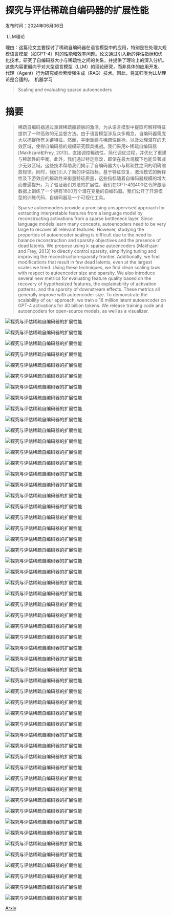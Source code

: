 # 探究与评估稀疏自编码器的扩展性能

发布时间：2024年06月06日

`LLM理论

理由：这篇论文主要探讨了稀疏自编码器在语言模型中的应用，特别是在处理大规模语言模型（如GPT-4）时的性能和效率问题。论文通过引入新的评估指标和优化技术，研究了自编码器大小与稀疏性之间的关系，并提供了理论上的深入分析。这些内容更偏向于对大型语言模型（LLM）的理论研究，而非具体的应用开发、代理（Agent）行为研究或检索增强生成（RAG）技术。因此，将其归类为LLM理论是合适的。` `机器学习`

> Scaling and evaluating sparse autoencoders

# 摘要

> 稀疏自编码器通过重建稀疏瓶颈层的激活，为从语言模型中提取可解释特征提供了一种高效的无监督方法。由于语言模型涉及众多概念，自编码器需庞大以捕捉所有关键特征。然而，平衡重建与稀疏性目标，以及处理潜在的无效区域，使得自编码器的规模研究颇具挑战。我们采用k-稀疏自编码器[Makhzani和Frey, 2013]，直接调控稀疏性，简化调优过程，并优化了重建与稀疏性的平衡。此外，我们通过特定修改，即使在最大规模下也能显著减少无效区域。这些技术帮助我们揭示了自编码器大小与稀疏性之间的明确缩放规律。同时，我们引入了新的评估指标，基于特征恢复、激活模式的解释性及下游效应的稀疏性来衡量特征质量，这些指标随着自编码器规模的增大而普遍提升。为了验证我们方法的扩展性，我们在GPT-4的400亿令牌激活数据上训练了一个拥有1600万个潜在变量的自编码器。我们公开了开源模型的训练代码、自编码器及一个可视化工具。

> Sparse autoencoders provide a promising unsupervised approach for extracting interpretable features from a language model by reconstructing activations from a sparse bottleneck layer. Since language models learn many concepts, autoencoders need to be very large to recover all relevant features. However, studying the properties of autoencoder scaling is difficult due to the need to balance reconstruction and sparsity objectives and the presence of dead latents. We propose using k-sparse autoencoders [Makhzani and Frey, 2013] to directly control sparsity, simplifying tuning and improving the reconstruction-sparsity frontier. Additionally, we find modifications that result in few dead latents, even at the largest scales we tried. Using these techniques, we find clean scaling laws with respect to autoencoder size and sparsity. We also introduce several new metrics for evaluating feature quality based on the recovery of hypothesized features, the explainability of activation patterns, and the sparsity of downstream effects. These metrics all generally improve with autoencoder size. To demonstrate the scalability of our approach, we train a 16 million latent autoencoder on GPT-4 activations for 40 billion tokens. We release training code and autoencoders for open-source models, as well as a visualizer.

![探究与评估稀疏自编码器的扩展性能](../../../paper_images/2406.04093/x1.png)

![探究与评估稀疏自编码器的扩展性能](../../../paper_images/2406.04093/x2.png)

![探究与评估稀疏自编码器的扩展性能](../../../paper_images/2406.04093/x3.png)

![探究与评估稀疏自编码器的扩展性能](../../../paper_images/2406.04093/x4.png)

![探究与评估稀疏自编码器的扩展性能](../../../paper_images/2406.04093/x5.png)

![探究与评估稀疏自编码器的扩展性能](../../../paper_images/2406.04093/x6.png)

![探究与评估稀疏自编码器的扩展性能](../../../paper_images/2406.04093/x7.png)

![探究与评估稀疏自编码器的扩展性能](../../../paper_images/2406.04093/x8.png)

![探究与评估稀疏自编码器的扩展性能](../../../paper_images/2406.04093/fig_gpt2sm_L8sweepnk_2m_probe_grid.png)

![探究与评估稀疏自编码器的扩展性能](../../../paper_images/2406.04093/fig_gpt2sm_L8sweepnk_2m_ablatevote_sparsity_l1l2.png)

![探究与评估稀疏自编码器的扩展性能](../../../paper_images/2406.04093/fig_gpt2sm_L8sweepnk_explain_recons_loss.png)

![探究与评估稀疏自编码器的扩展性能](../../../paper_images/2406.04093/x9.png)

![探究与评估稀疏自编码器的扩展性能](../../../paper_images/2406.04093/x10.png)

![探究与评估稀疏自编码器的扩展性能](../../../paper_images/2406.04093/x11.png)

![探究与评估稀疏自编码器的扩展性能](../../../paper_images/2406.04093/x12.png)

![探究与评估稀疏自编码器的扩展性能](../../../paper_images/2406.04093/x13.png)

![探究与评估稀疏自编码器的扩展性能](../../../paper_images/2406.04093/x14.png)

![探究与评估稀疏自编码器的扩展性能](../../../paper_images/2406.04093/x15.png)

![探究与评估稀疏自编码器的扩展性能](../../../paper_images/2406.04093/fig_gpt2sm_LofN.png)

![探究与评估稀疏自编码器的扩展性能](../../../paper_images/2406.04093/fig_gpt4_LofN.png)

![探究与评估稀疏自编码器的扩展性能](../../../paper_images/2406.04093/fig_gpt2sm_bs.png)

![探究与评估稀疏自编码器的扩展性能](../../../paper_images/2406.04093/x16.png)

![探究与评估稀疏自编码器的扩展性能](../../../paper_images/2406.04093/dead_ratio_gpt2.png)

![探究与评估稀疏自编码器的扩展性能](../../../paper_images/2406.04093/dead_ratio_gpt4.png)

![探究与评估稀疏自编码器的扩展性能](../../../paper_images/2406.04093/fig_gpt2sm_2M_dead_maxk_init.png)

![探究与评估稀疏自编码器的扩展性能](../../../paper_images/2406.04093/fig_gpt2sm_ablation_init.png)

![探究与评估稀疏自编码器的扩展性能](../../../paper_images/2406.04093/fig_gpt2sm_ablation_lbias.png)

![探究与评估稀疏自编码器的扩展性能](../../../paper_images/2406.04093/fig_gpt2sm_ablation_decodernorm.png)

![探究与评估稀疏自编码器的扩展性能](../../../paper_images/2406.04093/fig_gpt2sm_L8sweepn_2m_hist_feature_density.png)

![探究与评估稀疏自编码器的扩展性能](../../../paper_images/2406.04093/fig_gpt2sm_L8sweepn_2m_hist_mean_acts_squared.png)

![探究与评估稀疏自编码器的扩展性能](../../../paper_images/2406.04093/fig_gpt2sm_L8sweepnk_memorization.png)

![探究与评估稀疏自编码器的扩展性能](../../../paper_images/2406.04093/fig_gpt2sm_L8sweepnk_explanation_score.png)

![探究与评估稀疏自编码器的扩展性能](../../../paper_images/2406.04093/x17.png)

![探究与评估稀疏自编码器的扩展性能](../../../paper_images/2406.04093/x18.png)

![探究与评估稀疏自编码器的扩展性能](../../../paper_images/2406.04093/x19.png)

![探究与评估稀疏自编码器的扩展性能](../../../paper_images/2406.04093/fig_gpt2sm_L8_relu_vs_topk_probe_vs_L0.png)

![探究与评估稀疏自编码器的扩展性能](../../../paper_images/2406.04093/fig_gpt2sm_L8_relu_vs_topk_n2g_f1_vs_L0.png)

![探究与评估稀疏自编码器的扩展性能](../../../paper_images/2406.04093/fig_gpt2sm_L8_relu_vs_topk_n2g_recall_vs_L0.png)

![探究与评估稀疏自编码器的扩展性能](../../../paper_images/2406.04093/fig_gpt2sm_L8_relu_vs_topk_n2g_precision_vs_L0.png)

![探究与评估稀疏自编码器的扩展性能](../../../paper_images/2406.04093/fig_gpt2sm_L8sweepnk_n2g_recall.png)

![探究与评估稀疏自编码器的扩展性能](../../../paper_images/2406.04093/fig_gpt2sm_L8sweepnk_n2g_precision.png)

![探究与评估稀疏自编码器的扩展性能](../../../paper_images/2406.04093/fig_lofn_16M.png)

![探究与评估稀疏自编码器的扩展性能](../../../paper_images/2406.04093/fig_gpt2sm_sweeploc_downstream_nmse_vs_loss_diff.png)

![探究与评估稀疏自编码器的扩展性能](../../../paper_images/2406.04093/fig_gpt2sm_sweeploc_downstream_nmse_vs_loss_diff_first.png)

![探究与评估稀疏自编码器的扩展性能](../../../paper_images/2406.04093/fig_gpt2sm_sweeploc_n2g_recall.png)

![探究与评估稀疏自编码器的扩展性能](../../../paper_images/2406.04093/fig_gpt2sm_sweeploc_n2g_precision.png)

![探究与评估稀疏自编码器的扩展性能](../../../paper_images/2406.04093/fig_gpt2sm_sweeploc_probe_grid.png)

![探究与评估稀疏自编码器的扩展性能](../../../paper_images/2406.04093/fig_gpt2sm_sweeploc_ablatevote_sparsity_l1l2.png)

![探究与评估稀疏自编码器的扩展性能](../../../paper_images/2406.04093/fig_gpt2sm_downstream_nmse_by_token.png)

![探究与评估稀疏自编码器的扩展性能](../../../paper_images/2406.04093/fig_gpt2sm_norm_per_tok.png)

![探究与评估稀疏自编码器的扩展性能](../../../paper_images/2406.04093/fig_random_scaling.png)

![探究与评估稀疏自编码器的扩展性能](../../../paper_images/2406.04093/fig_probe_through_training.png)

![探究与评估稀疏自编码器的扩展性能](../../../paper_images/2406.04093/fig_probe_breakdown_by_task_zeronorm.png)

![探究与评估稀疏自编码器的扩展性能](../../../paper_images/2406.04093/fig_probe_breakdown_by_task.png)

[Arxiv](https://arxiv.org/abs/2406.04093)